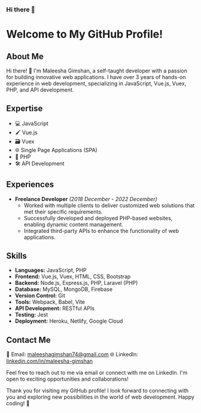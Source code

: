 ### Hi there 👋

# Welcome to My GitHub Profile!

## About Me

Hi there! 👋 I'm Maleesha Gimshan, a self-taught developer with a passion for building innovative web applications. I have over 3 years of hands-on experience in web development, specializing in JavaScript, Vue.js, Vuex, PHP, and API development.

## Expertise

- 💻 JavaScript
- 🖌️ Vue.js
- 🗃️ Vuex
- 🌐 Single Page Applications (SPA)
- 🐘 PHP
- 🛠️ API Development

## Experiences
  
- **Freelance Developer** *(2018 December - 2022 December)*
  - Worked with multiple clients to deliver customized web solutions that met their specific requirements.
  - Successfully developed and deployed PHP-based websites, enabling dynamic content management.
  - Integrated third-party APIs to enhance the functionality of web applications.

## Skills

- **Languages:** JavaScript, PHP
- **Frontend:** Vue.js, Vuex, HTML, CSS, Bootstrap
- **Backend:** Node.js, Express.js, PHP, Laravel (PHP)
- **Database:** MySQL, MongoDB, Firebase
- **Version Control:** Git
- **Tools:** Webpack, Babel, Vite
- **API Development:** RESTful APIs
- **Testing:** Jest
- **Deployment:** Heroku, Netlify, Google Cloud

## Contact Me

📧 Email: maleeshagimshan74@gmail.com
🌐 LinkedIn: [linkedin.com/in/maleesha-gimshan](https://www.linkedin.com/in/maleesha-gimshan)

Feel free to reach out to me via email or connect with me on LinkedIn. I'm open to exciting opportunities and collaborations!

Thank you for visiting my GitHub profile! I look forward to connecting with you and exploring new possibilities in the world of web development. Happy coding! 🚀
